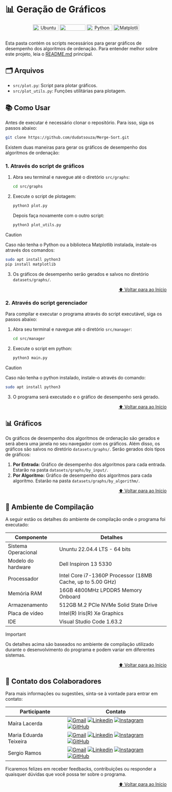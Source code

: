 # 📊 Geração de Gráficos

<div align="center">
   <img align="center" height="20px" width="80px" alt="Ubuntu" src="https://img.shields.io/badge/Ubuntu-E95420?logo=ubuntu&logoColor=white"/>
   <img align="center" height="20px" width="80px" src="https://img.shields.io/badge/VS%20Code-blue?logo=visual%20studio%20code"/>
   <img align="center" height="20px" width="80px" alt="Python" src="https://img.shields.io/badge/Python-3776AB?logo=python&logoColor=white"/>
   <img align="center" height="20px" width="80px" alt="Matplotlib" src="https://img.shields.io/badge/Matplotlib-ffffff?logo=plotly&logoColor=white"/>
</div>

##
Esta pasta contém os scripts necessários para gerar gráficos de desempenho dos algoritmos de ordenação. Para entender melhor sobre este projeto, leia o [README.md](../../README.md) principal.

## 🗂 Arquivos

- `src/plot.py`: Script para plotar gráficos.
- `src/plot_utils.py`: Funções utilitárias para plotagem.

## 📚 Como Usar
Antes de executar é necessário clonar o repositório. Para isso, siga os passos abaixo:
```bash
git clone https://github.com/dudatsouza/Merge-Sort.git
```

Existem duas maneiras para gerar os gráficos de desempenho dos algoritmos de ordenação:

### 1. Através do script de gráficos
1. Abra seu terminal e navegue até o diretório `src/graphs`:
    ```bash
    cd src/graphs
    ```

2. Execute o script de plotagem:
    ```bash
    python3 plot.py
    ```
    Depois faça novamente com o outro script:
    ```bash
    python3 plot_utils.py
    ```
> [!CAUTION]
> Caso não tenha o Python ou a biblioteca Matplotlib instalada, instale-os através dos comandos:
> ```bash
> sudo apt install python3
> pip install matplotlib
> ```

3. Os gráficos de desempenho serão gerados e salvos no diretório `datasets/graphs/`.
<p align="right"><a href="#-geração-de-gráficos">⬆️ Voltar para ao Início</a></p>

### 2. Através do script gerenciador

Para compilar e executar o programa através do script executável, siga os passos abaixo:

1. Abra seu terminal e navegue até o diretório `src/manager`:
    ```bash
    cd src/manager
    ```
2. Execute o script em python:
    ```bash
    python3 main.py
    ```
> [!CAUTION]
> Caso não tenha o python instalado, instale-o através do comando:
> ```bash
> sudo apt install python3
> ```

3. O programa será executado e o gráfico de desempenho será gerado.
<p align="right"><a href="#-geração-de-gráficos">⬆️ Voltar para ao Início</a></p>

## 📊 Gráficos

Os gráficos de desempenho dos algoritmos de ordenação são gerados e será abera uma janela no seu navegador com os gráficos. Além disso, os gráficos são salvos no diretório `datasets/graphs/`. Serão gerados dois tipos de gráficos:
1. **Por Entrada:** Gráfico de desempenho dos algoritmos para cada entrada. Estarão na pasta `datasets/graphs/by_input/`.
2. **Por Algoritmo:** Gráfico de desempenho dos algoritmos para cada algoritmo. Estarão na pasta `datasets/graphs/by_algorithm/`.
<p align="right"><a href="#-geração-de-gráficos">⬆️ Voltar para ao Início</a></p>

## 🔧 Ambiente de Compilação
A seguir estão os detalhes do ambiente de compilação onde o programa foi executado:

| Componente      | Detalhes                          |
|-----------------|-----------------------------------|
| Sistema Operacional | Ununtu 22.04.4 LTS  - 64 bits|
| Modelo do hardware| Dell Inspiron 13 5330|
| Processador     | Intel Core i7-1360P Processor (18MB Cache, up to 5.00 GHz)|
| Memória RAM     | 16GB 4800MHz LPDDR5 Memory Onboard|
| Armazenamento   | 512GB M.2 PCIe NVMe Solid State Drive|
| Placa de vídeo  | Intel(R) Iris(R) Xe Graphics |
| IDE             | Visual Studio Code 1.63.2|

> [!IMPORTANT]
> Os detalhes acima são baseados no ambiente de compilação utilizado durante o desenvolvimento do programa e podem variar em diferentes sistemas.
<p align="right"><a href="#-geração-de-gráficos">⬆️ Voltar para ao Início</a></p>

## 📧 Contato dos Colaboradores
Para mais informações ou sugestões, sinta-se à vontade para entrar em contato:

| Participante           |  Contato  |                     
| -----------------------| ----------|
|  Maíra Lacerda | [![Gmail][Gmail Badge]][Gmail Colab 1] [![Linkedin][Linkedin Badge]][Linkedin Colab 1] [![Instagram][Instagram Badge]][Instagram Colab 1] [![GitHub][GitHub Badge]][GitHub Colab 1]|
|  Maria Eduarda Teixeira | [![Gmail][Gmail Badge]][Gmail Colab 2] [![Linkedin][Linkedin Badge]][Linkedin Colab 2] [![Instagram][Instagram Badge]][Instagram Colab 2] [![GitHub][GitHub Badge]][GitHub Colab 2]|
|  Sergio Ramos | [![Gmail][Gmail Badge]][Gmail Colab 3] [![Linkedin][Linkedin Badge]][Linkedin Colab 3] [![Instagram][Instagram Badge]][Instagram Colab 3] [![GitHub][GitHub Badge]][GitHub Colab 3]          |  

Ficaremos felizes em receber feedbacks, contribuições ou responder a quaisquer dúvidas que você possa ter sobre o programa.
<p align="right"><a href="#-geração-de-gráficos">⬆️ Voltar para ao Início</a></p>


[Gmail Badge]: https://img.shields.io/badge/-Gmail-c14438?style=flat-square&logo=Gmail&logoColor=white
[Linkedin Badge]: https://img.shields.io/badge/-LinkedIn-0e76a8?style=flat-square&logo=Linkedin&logoColor=white
[Instagram Badge]: https://img.shields.io/badge/-Instagram-e4405f?style=flat-square&logo=Instagram&logoColor=white
[GitHub Badge]: https://img.shields.io/badge/-GitHub-181717?style=flat-square&logo=GitHub&logoColor=white

[Gmail Colab 1]: mailto:mairaallacerda@gmail.com
[Gmail Colab 2]: mailto:dudateixeirasouza@gmail.com
[Gmail Colab 3]: mailto:sergiohenriquequedasramos@gmail.com

[Linkedin Colab 1]: https://www.linkedin.com/in/ma%C3%ADra-almeida-lacerda
[Linkedin Colab 2]: https://www.linkedin.com/in/maria-eduarda-teixeira-souza-2a2b3a254/
[Linkedin Colab 3]: https://www.linkedin.com/in/sergio-ramos-21057230a

[Instagram Colab 1]: https://www.instagram.com/mairaallacerda/
[Instagram Colab 2]: https://www.instagram.com/dudat_18/
[Instagram Colab 3]: https://www.instagram.com/eu__sergio/

[GitHub Colab 1]: https://github.com/mairaallacerda
[GitHub Colab 2]: https://github.com/dudatsouza
[GitHub Colab 3]: https://github.com/serginnn
